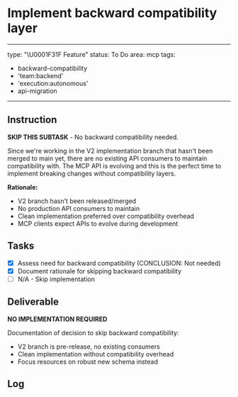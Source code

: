 # Implement backward compatibility layer

---
type: "\U0001F31F Feature"
status: To Do
area: mcp
tags:
  - backward-compatibility
  - 'team:backend'
  - 'execution:autonomous'
  - api-migration
---


## Instruction
**SKIP THIS SUBTASK** - No backward compatibility needed.

Since we're working in the V2 implementation branch that hasn't been merged to main yet, there are no existing API consumers to maintain compatibility with. The MCP API is evolving and this is the perfect time to implement breaking changes without compatibility layers.

**Rationale:**
- V2 branch hasn't been released/merged
- No production API consumers to maintain
- Clean implementation preferred over compatibility overhead
- MCP clients expect APIs to evolve during development

## Tasks
- [x] Assess need for backward compatibility (CONCLUSION: Not needed)
- [x] Document rationale for skipping backward compatibility
- [ ] N/A - Skip implementation

## Deliverable
**NO IMPLEMENTATION REQUIRED**

Documentation of decision to skip backward compatibility:
- V2 branch is pre-release, no existing consumers
- Clean implementation without compatibility overhead
- Focus resources on robust new schema instead

## Log
